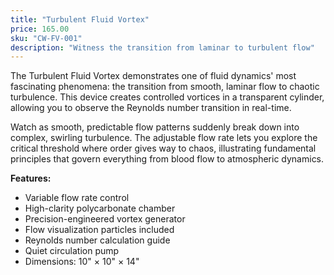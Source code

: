```yaml
---
title: "Turbulent Fluid Vortex"
price: 165.00
sku: "CW-FV-001"
description: "Witness the transition from laminar to turbulent flow"
---
```


The Turbulent Fluid Vortex demonstrates one of fluid dynamics' most fascinating phenomena: the transition from smooth, laminar flow to chaotic turbulence. This device creates controlled vortices in a transparent cylinder, allowing you to observe the Reynolds number transition in real-time.

Watch as smooth, predictable flow patterns suddenly break down into complex, swirling turbulence. The adjustable flow rate lets you explore the critical threshold where order gives way to chaos, illustrating fundamental principles that govern everything from blood flow to atmospheric dynamics.

**Features:**
- Variable flow rate control
- High-clarity polycarbonate chamber
- Precision-engineered vortex generator
- Flow visualization particles included
- Reynolds number calculation guide
- Quiet circulation pump
- Dimensions: 10" × 10" × 14"
